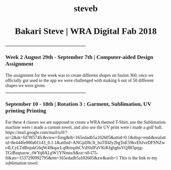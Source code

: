 # steveb


<html>

<head>
<title> Template</title>

<style>
h1 {font-family:verdana; font-size:200%;text-align:center;}
h2 {font-family:verdana; font-size:150%;text-align:center;}
h3 {font-family:verdana; font-size:125%;}
p {font-family:verdana;font-size:100%;}
li {font-family:verdana;font-size:100%}
a {font-family:verdana;font-size:}100%;}
</style>

<body>
<h1> Bakari Steve | WRA Digital Fab 2018</h1>
<h2>
<p>
<hr style="width:50%">
</p>
<H3> Week 2 August 29th - September 7th | Computer-aided Design Assignment</h3>
<p> The assignment for the week was to create different shapes on fusion 360, once we officially got used to the app we were challenged with making 6 out of 50 different shapes we were given.
<hr style="width:50%">
</p>
<H3> September 10 - 18th | Rotation 3 : Garment, Sublimation, UV printing Printing</h3>
<p>
For these 4 classes we are supposed to create a WRA themed T-Shirt, use the Sublimation machine were i made a custom towel, and also use the UV print were i made a golf ball. https://mail.google.com/mail/u/0/?ui=2&ik=fd78f574fc&view=fimg&th=165edadb5a102605&attid=0.1&disp=emb&realattid=8e444fe080a01143_0.1.1&attbid=ANGjdJ8c3t_baTff4Jy2bgToE59kvEbJveDFSNZwr4LCyLTdBnjukG6qW49kqacLq0birqzhCVdShJPaVKtKfgbg6sVQJR5prjg-TGiBzqnaow_tWYq0ALpW1YNmtuA&sz=s0-l75-ft&ats=1537290992795&rm=165edadb5a102605&zw&atsh=1 This is the link to my sublimation towel.
